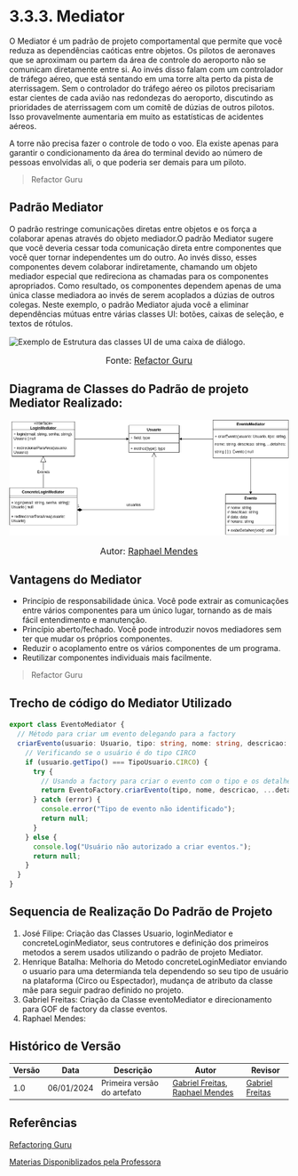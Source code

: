 # 3.3.3. Mediator

O Mediator é um padrão de projeto comportamental que permite que você reduza as dependências caóticas entre objetos.
Os pilotos de aeronaves que se aproximam ou partem da área de controle do aeroporto não se comunicam diretamente entre si. Ao invés disso falam com um controlador de tráfego aéreo, que está sentando em uma torre alta perto da pista de aterrissagem. Sem o controlador do tráfego aéreo os pilotos precisariam estar cientes de cada avião nas redondezas do aeroporto, discutindo as prioridades de aterrissagem com um comitê de dúzias de outros pilotos. Isso provavelmente aumentaria em muito as estatísticas de acidentes aéreos.

A torre não precisa fazer o controle de todo o voo. Ela existe apenas para garantir o condicionamento da área do terminal devido ao número de pessoas envolvidas ali, o que poderia ser demais para um piloto.
>Refactor Guru

## Padrão Mediator

O padrão restringe comunicações diretas entre objetos e os força a colaborar apenas através do objeto mediador.O padrão Mediator sugere que você deveria cessar toda comunicação direta entre componentes que você quer tornar independentes um do outro. Ao invés disso, esses componentes devem colaborar indiretamente, chamando um objeto mediador especial que redireciona as chamadas para os componentes apropriados. Como resultado, os componentes dependem apenas de uma única classe mediadora ao invés de serem acoplados a dúzias de outros colegas.
Neste exemplo, o padrão Mediator ajuda você a eliminar dependências mútuas entre várias classes UI: botões, caixas de seleção, e textos de rótulos.

![Exemplo de Estrutura das classes UI de uma caixa de diálogo.](https://refactoring.guru/images/patterns/diagrams/mediator/example.png)
<font size="3"><p style="text-align: center">Fonte: [Refactor Guru](https://refactoring.guru/pt-br/design-patterns/Mediator)</p></font>

## Diagrama de Classes do Padrão de projeto Mediator Realizado:

![ Diagrama Mediator ](docs\assets\mediator.png)
<font size="3"><p style="text-align: center">Autor: [Raphael Mendes](https://github.com/Raphides)</p></font>

## Vantagens do Mediator

* Princípio de responsabilidade única. Você pode extrair as comunicações entre vários componentes para um único lugar, tornando as de mais fácil entendimento e manutenção.
* Princípio aberto/fechado. Você pode introduzir novos mediadores sem ter que mudar os próprios componentes.
* Reduzir o acoplamento entre os vários componentes de um programa.
* Reutilizar componentes individuais mais facilmente.
> Refactor Guru
## Trecho de código do Mediator Utilizado

```typescript
export class EventoMediator {
  // Método para criar um evento delegando para a factory
  criarEvento(usuario: Usuario, tipo: string, nome: string, descricao: string, ...detalhes: string[]): Evento | null {
    // Verificando se o usuário é do tipo CIRCO
    if (usuario.getTipo() === TipoUsuario.CIRCO) {
      try {
        // Usando a factory para criar o evento com o tipo e os detalhes fornecidos
        return EventoFactory.criarEvento(tipo, nome, descricao, ...detalhes);
      } catch (error) {
        console.error("Tipo de evento não identificado");
        return null;
      }
    } else {
      console.log("Usuário não autorizado a criar eventos.");
      return null;
    }
  }
}

```

## Sequencia de Realização Do Padrão de Projeto

1. José Filipe: Criação das Classes Usuario, loginMediator e concreteLoginMediator, seus contrutores e definição dos primeiros metodos a serem usados utilizando o padrão de projeto Mediator.
2. Henrique Batalha: Melhoria do Metodo concreteLoginMediator enviando o usuario para uma determianda tela dependendo so seu tipo de usuário na plataforma (Circo ou Espectador), mudança de atributo da classe mãe para seguir padrao definido no projeto.
3. Gabriel Freitas: Criação da Classe eventoMediator e direcionamento para GOF de factory da classe eventos.
4. Raphael Mendes: 




## Histórico de Versão
| Versão | Data       | Descrição                                      | Autor               | Revisor               |
|--------|------------|------------------------------------------------|---------------------|-----------------------|
| 1.0    | 06/01/2024 | Primeira versão do artefato | [Gabriel Freitas](https://github.com/gabrielfreitass1), [Raphael Mendes](https://github.com/Raphides)| [Gabriel Freitas](https://github.com/gabrielfreitass1)|

## Referências

[Refactoring Guru](https://refactoring.guru/pt-br/design-patterns/Mediator)

[Materias Disponiblizados pela Professora](https://aprender3.unb.br/course/view.php?id=23388&section=8)

